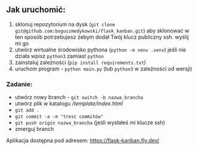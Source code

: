 ## Jak uruchomić:

1. sklonuj repozytorium na dysk (`git clone git@github.com:boguszmedykowski/flask_kanban.git`) aby sklonować w ten sposób potrzebujesz żebym dodał Twój klucz publiczny ssh. wyślij mi go
2. utwórz wirtualne środowisko pythona (`python -m venv .venv`) jeśli nie działa wpisz `python3` zamiast `python`
3. zainstaluj zależności (`pip install requirements.txt`)
4. uruchom program - `python main.py` (lub `python3` w zależności od wersji)

### Zadanie:
* utwórz nowy branch - `git switch -b nazwa_brancha`
* utwórz plik w katalogu _/template/index.html_
* `git add .`
* `git commit -a -m "tresc commitów"`
* `git push origin nazwa_brancha` (jeśli wysłałeś mi klucze ssh)
* zmerguj branch

Aplikacja dostępna pod adresem: https://flask-kanban.fly.dev/
